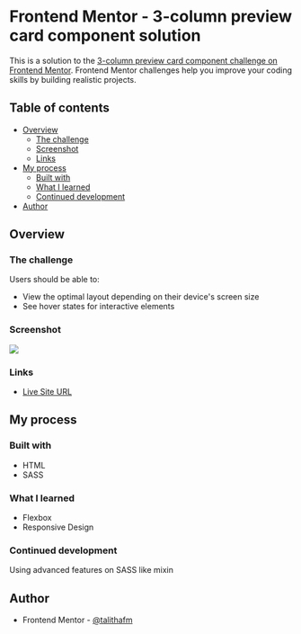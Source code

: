 # Frontend Mentor - 3-column preview card component solution

This is a solution to the [3-column preview card component challenge on Frontend Mentor](https://www.frontendmentor.io/challenges/3column-preview-card-component-pH92eAR2-). Frontend Mentor challenges help you improve your coding skills by building realistic projects. 

## Table of contents

- [Overview](#overview)
  - [The challenge](#the-challenge)
  - [Screenshot](#screenshot)
  - [Links](#links)
- [My process](#my-process)
  - [Built with](#built-with)
  - [What I learned](#what-i-learned)
  - [Continued development](#continued-development)
- [Author](#author)

## Overview

### The challenge

Users should be able to:

- View the optimal layout depending on their device's screen size
- See hover states for interactive elements

### Screenshot

![](./images/screenshot.jpg)

### Links

- [Live Site URL](https://talithafrsc.github.io/frontend-mentor-challenge/3-column-preview-card-component/)

## My process

### Built with

- HTML
- SASS

### What I learned

- Flexbox
- Responsive Design

### Continued development

Using advanced features on SASS like mixin

## Author

- Frontend Mentor - [@talithafm](https://www.frontendmentor.io/profile/talithafm)
